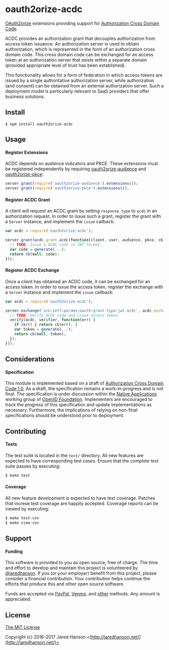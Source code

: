 # oauth2orize-acdc

[OAuth2orize](https://github.com/jaredhanson/oauth2orize) extensions providing
support for [Authorization Cross Domain Code](https://openid.bitbucket.io/draft-acdc-01.html).

ACDC provides an authorization grant that decouples authorization from access
token issuance.  An authorization server is used to obtain authorization, which
is represented in the form of an authorization cross domain code.  This cross
domain code can be exchanged for an access token at an authorization server that
exists within a separate domain (provided appropriate level of trust has been
established).

This functionality allows for a form of federation in which access tokens are
issued by a single authoritative authorization server, while authorization (and
consent) can be obtained from an external authorization server.  Such a
deployment model is particularly relevant to SaaS providers that offer business
solutions.

## Install

    $ npm install oauth2orize-acdc

## Usage

#### Register Extensions

ACDC depends on audience indicators and PKCE.  These extensions must be
registered independently by requiring [oauth2orize-audience](https://github.com/jaredhanson/oauth2orize-audience)
and [oauth2orize-pkce](https://github.com/jaredhanson/oauth2orize-pkce):

```js
server.grant(require('oauth2orize-audience').extensions());
server.grant(require('oauth2orize-pkce').extensions());
```

#### Register ACDC Grant

A client will request an ACDC grant by setting `response_type` to `acdc` in an
authorization request.  In order to issue such a grant, register the grant with
a `Server` instance, and implement the `issue` callback:

```javascript
var acdc = require('oauth2orize-acdc');

server.grant(acdc.grant.acdc(function(client, user, audience, pkce, cb) {
  // TODO: Issue a ACDC code in JWT format.
  var code = generate(...);
  return cb(null, code);
}));
```

#### Register ACDC Exchange

Once a client has obtained an ACDC code, it can be exchanged for an access
token.  In order to issue the access token, register the exchange with a
`Server` instance and implement the `issue` callback:

```javascript
var acdc = require('oauth2orize-acdc');

server.exchange('urn:ietf:params:oauth:grant-type:jwt-acdc', acdc.exchange.jwtACDC(function(client, acdc, verifier, cb) {
  // TODO: Verify ACDC code and issue access token
  verify(acdc, verifier, function(err) {
    if (err) { return cb(err); }
    var token = generate(...);
    return cb(null, token);
  });
}));
```

## Considerations

#### Specification

This module is implemented based on a draft of [Authorization Cross Domain Code 1.0](https://openid.bitbucket.io/draft-acdc-01.html),
As a draft, the specification remains a work-in-progress and is *not* final.
The specification is under discussion within the [Native Applications](http://openid.net/wg/napps/)
working group of [OpenID Foundation](http://openid.net/).  Implementers are
encouraged to track the progress of this specification and update
implementations as necessary.  Furthermore, the implications of relying on
non-final specifications should be understood prior to deployment.

## Contributing

#### Tests

The test suite is located in the `test/` directory.  All new features are
expected to have corresponding test cases.  Ensure that the complete test suite
passes by executing:

```bash
$ make test
```

#### Coverage

All new feature development is expected to have test coverage.  Patches that
increse test coverage are happily accepted.  Coverage reports can be viewed by
executing:

```bash
$ make test-cov
$ make view-cov
```

## Support

#### Funding

This software is provided to you as open source, free of charge.  The time and
effort to develop and maintain this project is volunteered by [@jaredhanson](https://github.com/jaredhanson).
If you (or your employer) benefit from this project, please consider a financial
contribution.  Your contribution helps continue the efforts that produce this
and other open source software.

Funds are accepted via [PayPal](https://paypal.me/jaredhanson), [Venmo](https://venmo.com/jaredhanson),
and [other](http://jaredhanson.net/pay) methods.  Any amount is appreciated.

## License

[The MIT License](http://opensource.org/licenses/MIT)

Copyright (c) 2016-2017 Jared Hanson <[http://jaredhanson.net/](http://jaredhanson.net/)>
